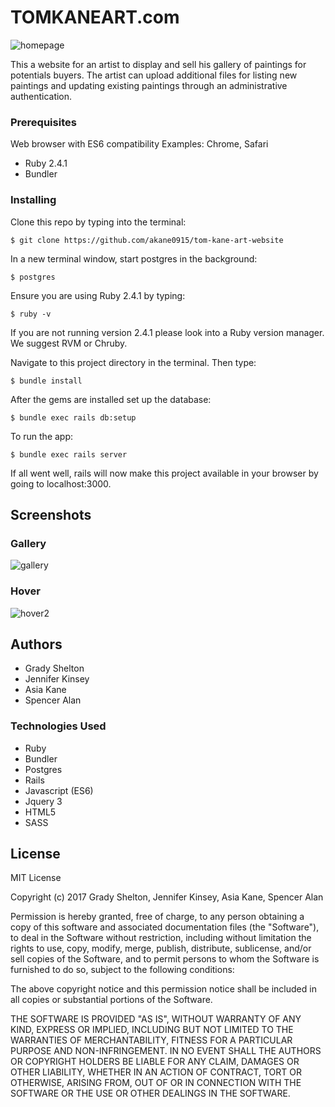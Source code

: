 # TOMKANEART.com

![homepage](https://user-images.githubusercontent.com/25161777/27449916-cdb3f0fa-573e-11e7-8750-951b039c1a79.png)

This a website for an artist to display and sell his gallery of paintings for potentials buyers. The artist can upload additional files for listing new paintings and updating existing paintings through an administrative authentication.

### Prerequisites

Web browser with ES6 compatibility
Examples: Chrome, Safari

* Ruby 2.4.1
* Bundler

### Installing

Clone this repo by typing into the terminal:
```
$ git clone https://github.com/akane0915/tom-kane-art-website
```

In a new terminal window, start postgres in the background:
```
$ postgres
```
Ensure you are using Ruby 2.4.1 by typing:
```
$ ruby -v
```

If you are not running version 2.4.1 please look into a Ruby version manager. We suggest RVM or Chruby.

Navigate to this project directory in the terminal. Then type:

```
$ bundle install
```

After the gems are installed set up the database:

```
$ bundle exec rails db:setup
```

To run the app:
```
$ bundle exec rails server
```
If all went well, rails will now make this project available in your browser by going to localhost:3000.

## Screenshots

### Gallery

![gallery](https://user-images.githubusercontent.com/25161777/27449900-c28dbcba-573e-11e7-9ac5-0b3b539633c6.png)

### Hover


![hover2](https://user-images.githubusercontent.com/25161777/27460543-434c9bee-5769-11e7-9732-b0df013157e4.png)




## Authors

* Grady Shelton
* Jennifer Kinsey
* Asia Kane
* Spencer Alan

### Technologies Used

* Ruby
* Bundler
* Postgres
* Rails
* Javascript (ES6)
* Jquery 3
* HTML5
* SASS

## License

MIT License

Copyright (c) 2017 Grady Shelton, Jennifer Kinsey, Asia Kane, Spencer Alan

Permission is hereby granted, free of charge, to any person obtaining a copy of this software and associated documentation files (the "Software"), to deal in the Software without restriction, including without limitation the rights
to use, copy, modify, merge, publish, distribute, sublicense, and/or sell copies of the Software, and to permit persons to whom the Software is furnished to do so, subject to the following conditions:

The above copyright notice and this permission notice shall be included in all
copies or substantial portions of the Software.

THE SOFTWARE IS PROVIDED "AS IS", WITHOUT WARRANTY OF ANY KIND, EXPRESS OR
IMPLIED, INCLUDING BUT NOT LIMITED TO THE WARRANTIES OF MERCHANTABILITY,
FITNESS FOR A PARTICULAR PURPOSE AND NON-INFRINGEMENT. IN NO EVENT SHALL THE
AUTHORS OR COPYRIGHT HOLDERS BE LIABLE FOR ANY CLAIM, DAMAGES OR OTHER
LIABILITY, WHETHER IN AN ACTION OF CONTRACT, TORT OR OTHERWISE, ARISING FROM,
OUT OF OR IN CONNECTION WITH THE SOFTWARE OR THE USE OR OTHER DEALINGS IN THE
SOFTWARE.
